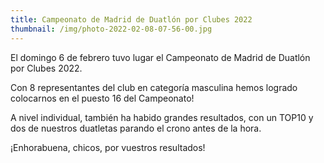 ```yaml
---
title: Campeonato de Madrid de Duatlón por Clubes 2022
thumbnail: /img/photo-2022-02-08-07-56-00.jpg
---
```

El domingo 6 de febrero tuvo lugar el Campeonato de Madrid de Duatlón por Clubes 2022. 

Con 8 representantes del club en categoría masculina hemos logrado colocarnos en el puesto 16 del Campeonato!

A nivel individual, también ha habido grandes resultados, con un TOP10 y dos de nuestros duatletas parando el crono antes de la hora.

¡Enhorabuena, chicos, por vuestros resultados!